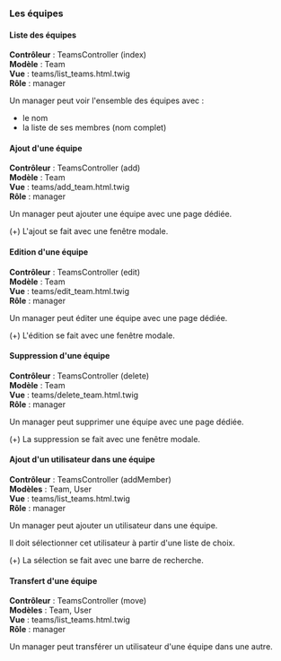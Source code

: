 ### Les équipes

#### Liste des équipes

**Contrôleur** : TeamsController (index)<br>
**Modèle** : Team<br>
**Vue** : teams/list_teams.html.twig<br>
**Rôle** : manager

Un manager peut voir l'ensemble des équipes avec :
- le nom
- la liste de ses membres (nom complet)

#### Ajout d'une équipe

**Contrôleur** : TeamsController (add)<br>
**Modèle** : Team<br>
**Vue** : teams/add_team.html.twig<br>
**Rôle** : manager

Un manager peut ajouter une équipe avec une page dédiée.

(+) L'ajout se fait avec une fenêtre modale.

#### Edition d'une équipe

**Contrôleur** : TeamsController (edit)<br>
**Modèle** : Team<br>
**Vue** : teams/edit_team.html.twig<br>
**Rôle** : manager

Un manager peut éditer une équipe avec une page dédiée.

(+) L'édition se fait avec une fenêtre modale.

#### Suppression d'une équipe

**Contrôleur** : TeamsController (delete)<br>
**Modèle** : Team<br>
**Vue** : teams/delete_team.html.twig<br>
**Rôle** : manager

Un manager peut supprimer une équipe avec une page dédiée.

(+) La suppression se fait avec une fenêtre modale.

#### Ajout d'un utilisateur dans une équipe

**Contrôleur** : TeamsController (addMember)<br>
**Modèles** : Team, User<br>
**Vue** : teams/list_teams.html.twig<br>
**Rôle** : manager

Un manager peut ajouter un utilisateur dans une équipe.

Il doit sélectionner cet utilisateur à partir d'une liste de choix.

(+) La sélection se fait avec une barre de recherche.

#### Transfert d'une équipe

**Contrôleur** : TeamsController (move)<br>
**Modèles** : Team, User<br>
**Vue** : teams/list_teams.html.twig<br>
**Rôle** : manager

Un manager peut transférer un utilisateur d'une équipe dans une autre.
